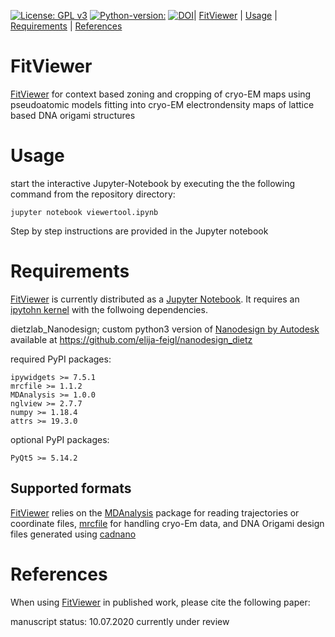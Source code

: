[![License: GPL v3](https://img.shields.io/badge/License-GPL%20v3-blue.svg)](https://www.gnu.org/licenses/gpl-3.0) [![Python-version:](https://img.shields.io/badge/python-v3.7-green)]() [![DOI](https://zenodo.org/badge/278063664.svg)](https://zenodo.org/badge/latestdoi/278063664)| [FitViewer](#fitviewer) | [Usage](#usage) | [Requirements](#requirements) | [References](#references) 

# FitViewer
[FitViewer](https://github.com/elija-feigl/FitViewer) for context based zoning and cropping of cryo-EM maps using pseudoatomic models fitting into cryo-EM electrondensity maps of lattice based DNA origami structures

# Usage
start the interactive Jupyter-Notebook by executing the the following command from the repository directory:
```
jupyter notebook viewertool.ipynb
```
Step by step instructions are provided in the Jupyter notebook 

# Requirements
[FitViewer](https://github.com/elija-feigl/FitViewer) is currently distributed as a [Jupyter Notebook](https://jupyter.org/documentation). It requires an [ipytohn kernel](https://ipython.readthedocs.io/en/stable/install/kernel_install.html) with the follwoing dependencies.

dietzlab_Nanodesign;
custom python3 version of [Nanodesign by Autodesk](https://github.com/Autodesk/nanodesign)
available at https://github.com/elija-feigl/nanodesign_dietz

required PyPI packages:
```
ipywidgets >= 7.5.1
mrcfile >= 1.1.2
MDAnalysis >= 1.0.0
nglview >= 2.7.7
numpy >= 1.18.4
attrs >= 19.3.0
```
optional PyPI packages:
```
PyQt5 >= 5.14.2
```

## Supported formats
[FitViewer](https://github.com/elija-feigl/FitViewer) relies on the [MDAnalysis](http://www.mdanalysis.org/) package for reading trajectories or coordinate files,
[mrcfile](https://github.com/ccpem/mrcfile) for handling cryo-Em data, and DNA Origami design files generated using [cadnano](https://cadnano.org)

# References
When using [FitViewer](https://github.com/elija-feigl/FitViewer) in published work, please cite the following paper:

manuscript status:  10.07.2020 currently under review

